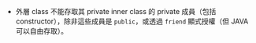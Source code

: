 - 外層 class 不能存取其 private inner class 的 private 成員（包括 constructor），除非這些成員是 `public`，或透過 `friend` 顯式授權（但 JAVA 可以自由存取）。